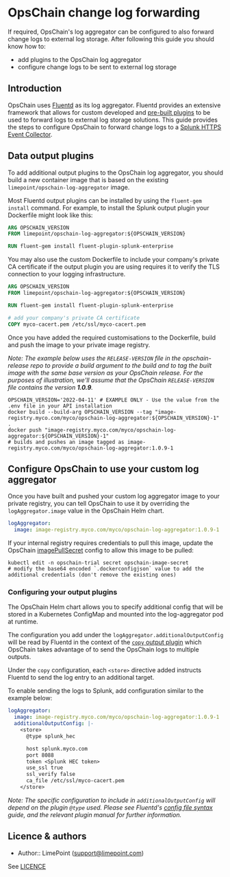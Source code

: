 # OpsChain change log forwarding

If required, OpsChain's log aggregator can be configured to also forward change logs to external log storage. After following this guide you should know how to:

- add plugins to the OpsChain log aggregator
- configure change logs to be sent to external log storage

## Introduction

OpsChain uses [Fluentd](https://www.fluentd.org/) as its log aggregator. Fluentd provides an extensive framework that allows for custom developed and [pre-built plugins](https://www.fluentd.org/dataoutputs) to be used to forward logs to external log storage solutions. This guide provides the steps to configure OpsChain to forward change logs to a [Splunk HTTPS Event Collector](https://docs.splunk.com/Documentation/Splunk/8.2.1/Data/UsetheHTTPEventCollector).

## Data output plugins

To add additional output plugins to the OpsChain log aggregator, you should build a new container image that is based on the existing `limepoint/opschain-log-aggregator` image.

Most Fluentd output plugins can be installed by using the `fluent-gem install` command. For example, to install the Splunk output plugin your Dockerfile might look like this:

```Dockerfile
ARG OPSCHAIN_VERSION
FROM limepoint/opschain-log-aggregator:${OPSCHAIN_VERSION}

RUN fluent-gem install fluent-plugin-splunk-enterprise
```

You may also use the custom Dockerfile to include your company's private CA certificate if the output plugin you are using requires it to verify the TLS connection to your logging infrastructure.

```Dockerfile
ARG OPSCHAIN_VERSION
FROM limepoint/opschain-log-aggregator:${OPSCHAIN_VERSION}

RUN fluent-gem install fluent-plugin-splunk-enterprise

# add your company's private CA certificate
COPY myco-cacert.pem /etc/ssl/myco-cacert.pem
```

Once you have added the required customisations to the Dockerfile, build and push the image to your private image registry.

_Note: The example below uses the `RELEASE-VERSION` file in the opschain-release repo to provide a build argument to the build and to tag the built image with the same base version as your OpsChain release. For the purposes of illustration, we'll assume that the OpsChain `RELEASE-VERSION` file contains the version **1.0.9**._

```shell
OPSCHAIN_VERSION='2022-04-11' # EXAMPLE ONLY - Use the value from the .env file in your API installation
docker build --build-arg OPSCHAIN_VERSION --tag "image-registry.myco.com/myco/opschain-log-aggregator:${OPSCHAIN_VERSION}-1" .
docker push "image-registry.myco.com/myco/opschain-log-aggregator:${OPSCHAIN_VERSION}-1"
# builds and pushes an image tagged as image-registry.myco.com/myco/opschain-log-aggregator:1.0.9-1
```

## Configure OpsChain to use your custom log aggregator

Once you have built and pushed your custom log aggregator image to your private registry, you can tell OpsChain to use it by overriding the `logAggregator.image` value in the OpsChain Helm chart.

```yaml
logAggregator:
  image: image-registry.myco.com/myco/opschain-log-aggregator:1.0.9-1
```

If your internal registry requires credentials to pull this image, update the OpsChain [imagePullSecret](https://kubernetes.io/docs/tasks/configure-pod-container/pull-image-private-registry/) config to allow this image to be pulled:

```shell
kubectl edit -n opschain-trial secret opschain-image-secret
# modify the base64 encoded `.dockerconfigjson` value to add the additional credentials (don't remove the existing ones)
```

### Configuring your output plugins

The OpsChain Helm chart allows you to specify additional config that will be stored in a Kubernetes ConfigMap and mounted into the log-aggregator pod at runtime.

The configuration you add under the `logAggregator.additionalOutputConfig` will be read by Fluentd in the context of the [`copy` output plugin](https://docs.fluentd.org/output/copy) which OpsChain takes advantage of to send the OpsChain logs to multiple outputs.

Under the `copy` configuration, each `<store>` directive added instructs Fluentd to send the log entry to an additional target.

To enable sending the logs to Splunk, add configuration similar to the example below:

```yaml
logAggregator:
  image: image-registry.myco.com/myco/opschain-log-aggregator:1.0.9-1
  additionalOutputConfig: |-
    <store>
      @type splunk_hec

      host splunk.myco.com
      port 8088
      token <Splunk HEC token>
      use_ssl true
      ssl_verify false
      ca_file /etc/ssl/myco-cacert.pem
    </store>

```

_Note: The specific configuration to include in `additionalOutputConfig` will depend on the plugin `@type` used. Please see Fluentd's [config file syntax](https://docs.fluentd.org/configuration/config-file) guide, and the relevant plugin manual for further information._

## Licence & authors

- Author:: LimePoint (support@limepoint.com)

See [LICENCE](/LICENCE.md)
